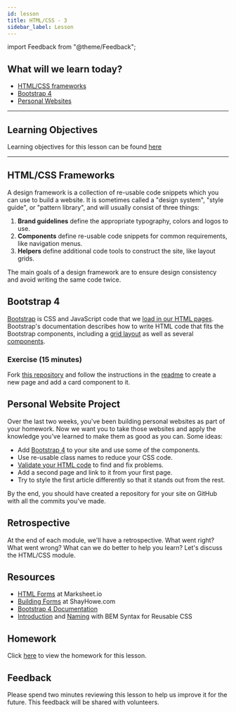 ```yaml
---
id: lesson
title: HTML/CSS - 3
sidebar_label: Lesson
---
```


import Feedback from "@theme/Feedback";

## What will we learn today?

- [HTML/CSS frameworks](#htmlcss-frameworks)
- [Bootstrap 4](#bootstrap-4)
- [Personal Websites](#personal-websites)

---

## Learning Objectives

Learning objectives for this lesson can be found [here](./learning-objectives.md)

---

## HTML/CSS Frameworks

A design framework is a collection of re-usable code snippets which you can use to build a website. It is sometimes called a "design system", "style guide", or "pattern library", and will usually consist of three things:

1. **Brand guidelines** define the appropriate typography, colors and logos to use.
2. **Components** define re-usable code snippets for common requirements, like navigation menus.
3. **Helpers** define additional code tools to construct the site, like layout grids.

The main goals of a design framework are to ensure design consistency and avoid writing the same code twice.

## Bootstrap 4

[Bootstrap](https://getbootstrap.com/) is CSS and JavaScript code that we [load in our HTML pages](https://getbootstrap.com/docs/4.0/getting-started/introduction/). Bootstrap's documentation describes how to write HTML code that fits the Bootstrap components, including a [grid layout](https://getbootstrap.com/docs/4.0/layout/grid/) as well as several [components](https://getbootstrap.com/docs/4.0/components/alerts/).

### Exercise (15 minutes)

Fork [this repository](https://github.com/NateWr/groupstrap) and follow the instructions in the [readme](https://github.com/NateWr/groupstrap) to create a new page and add a card component to it.

## Personal Website Project

Over the last two weeks, you've been building personal websites as part of your homework. Now we want you to take those websites and apply the knowledge you've learned to make them as good as you can. Some ideas:

- Add [Bootstrap 4](https://getbootstrap.com/docs/4.0/getting-started/introduction/) to your site and use some of the components.
- Use re-usable class names to reduce your CSS code.
- [Validate your HTML code](https://validator.w3.org/#validate_by_input) to find and fix problems.
- Add a second page and link to it from your first page.
- Try to style the first article differently so that it stands out from the rest.

By the end, you should have created a repository for your site on GitHub with all the commits you've made.

## Retrospective

At the end of each module, we'll have a retrospective. What went right? What went wrong? What can we do better to help you learn? Let's discuss the HTML/CSS module.

## Resources

- [HTML Forms](http://marksheet.io/html-forms.html) at Marksheet.io
- [Building Forms](http://learn.shayhowe.com/html-css/building-forms/) at ShayHowe.com
- [Bootstrap 4 Documentation](https://getbootstrap.com/)
- [Introduction](http://getbem.com/introduction/) and [Naming](http://getbem.com/naming/) with BEM Syntax for Reusable CSS

## Homework

Click [here](./homework) to view the homework for this lesson.

## Feedback

Please spend two minutes reviewing this lesson to help us improve it for the future. This feedback will be shared with volunteers.

<Feedback module="HTML/CSS" week="Week 3" />
